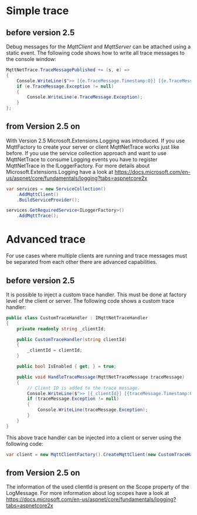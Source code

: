 # Simple trace

## before version 2.5

Debug messages for the _MqttClient_ and _MqttServer_ can be attached using a static event. The following code shows how to write all trace messages to the console window:

```csharp
MqttNetTrace.TraceMessagePublished += (s, e) =>
{
    Console.WriteLine($">> [{e.TraceMessage.Timestamp:O}] [{e.TraceMessage.ThreadId}] [{e.TraceMessage.Source}] [{e.TraceMessage.Level}]: {e.TraceMessage.Message}");
    if (e.TraceMessage.Exception != null)
    {
        Console.WriteLine(e.TraceMessage.Exception);
    }
};
```
## from Version 2.5 on

With Version 2.5 Microsoft.Extensions.Logging was introduced. If you use MqttFactory to create your server or client MqttNetTrace works just like before. If you use the service collection approach and want to use MqttNetTrace to consume Logging events you have to register MqttNetTrace in the ILoggerFactory. For more details about Microsoft.Extensions.Logging have a look at https://docs.microsoft.com/en-us/aspnet/core/fundamentals/logging?tabs=aspnetcore2x

```csharp
var services = new ServiceCollection()
    .AddMqttClient()
    .BuildServiceProvider();

services.GetRequiredService<ILoggerFactory>()
    .AddMqttTrace();
```


# Advanced trace
For use cases where multiple clients are running and trace messages must be separated from each other there are advanced capabilities.

## before version 2.5

It is possible to inject a custom trace handler. This must be done at factory level of the client or server. The following code shows a custom trace handler:
```csharp
public class CustomTraceHandler : IMqttNetTraceHandler
{
    private readonly string _clientId;

    public CustomTraceHandler(string clientId)
    {
        _clientId = clientId;
    }

    public bool IsEnabled { get; } = true;

    public void HandleTraceMessage(MqttNetTraceMessage traceMessage)
    {
        // Client ID is added to the trace message.
        Console.WriteLine($">> [{_clientId}] [{traceMessage.Timestamp:O}] [{traceMessage.ThreadId}] [{traceMessage.Source}] [{traceMessage.Level}]: {traceMessage.Message}");
        if (traceMessage.Exception != null)
        {
            Console.WriteLine(traceMessage.Exception);
        }
    }
}
```
This above trace handler can be injected into a client or server using the following code:
```csharp
var client = new MqttClientFactory().CreateMqttClient(new CustomTraceHandler("Client 1"));
```

## from Version 2.5 on

The information of the used clientId is present on the Scope property of the LogMessage. For more information about log scopes have a look at https://docs.microsoft.com/en-us/aspnet/core/fundamentals/logging?tabs=aspnetcore2x
  

